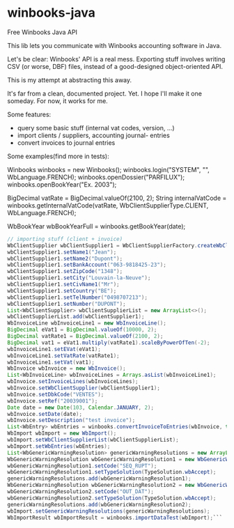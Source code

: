 winbooks-java
=============

Free Winbooks Java API

This lib lets you communicate with Winbooks accounting software in Java.

Let's be clear: Winbooks' API is a real mess. Exporting stuff involves writing CSV (or worse, DBF) files, instead of a good-designed object-oriented API.

This is my attempt at abstracting this away.

It's far from a clean, documented project. Yet. I hope I'll make it one someday. For now, it works for me.

Some features:
* query some basic stuff (internal vat codes, version, ...)
* import clients / suppliers, accounting journal- entries
* convert invoices to journal entries

Some examples(find more in tests):

Winbooks winbooks = new Winbooks();
winbooks.login("SYSTEM", "", WbLanguage.FRENCH);
winbooks.openDossier("PARFILUX");
winbooks.openBookYear("Ex. 2003");

BigDecimal vatRate = BigDecimal.valueOf(2100, 2);
String internalVatCode = winbooks.getInternalVatCode(vatRate, WbClientSupplierType.CLIENT, WbLanguage.FRENCH);

WbBookYear wbBookYearFull = winbooks.getBookYear(date);

```java
// importing stuff (client + invoice)
WbClientSupplier wbClientSupplier1 = WbClientSupplierFactory.createWbClientSupplier();
wbClientSupplier1.setName1("Jean");
wbClientSupplier1.setName2("Dupont");
wbClientSupplier1.setBankAccount("063-9818425-23");
wbClientSupplier1.setZipCode("1348");
wbClientSupplier1.setCity("Louvain-la-Neuve");
wbClientSupplier1.setCivName1("Mr");
wbClientSupplier1.setCountry("BE");
wbClientSupplier1.setTelNumber("0498707213");
wbClientSupplier1.setNumber("DUPONT");
List<WbClientSupplier> wbClientSupplierList = new ArrayList<>();
wbClientSupplierList.add(wbClientSupplier1);
WbInvoiceLine wbInvoiceLine1 = new WbInvoiceLine();
BigDecimal eVat1 = BigDecimal.valueOf(10000, 2);
BigDecimal vatRate1 = BigDecimal.valueOf(2100, 2);
BigDecimal vat1 = eVat1.multiply(vatRate1).scaleByPowerOfTen(-2);
wbInvoiceLine1.setEVat(eVat1);
wbInvoiceLine1.setVatRate(vatRate1);
wbInvoiceLine1.setVat(vat1);
WbInvoice wbInvoice = new WbInvoice();
List<WbInvoiceLine> wbInvoiceLines = Arrays.asList(wbInvoiceLine1);
wbInvoice.setInvoiceLines(wbInvoiceLines);
wbInvoice.setWbClientSupplier(wbClientSupplier1);
wbInvoice.setDbkCode("VENTES");
wbInvoice.setRef("20039001");
Date date = new Date(103, Calendar.JANUARY, 2);
wbInvoice.setDate(date);
wbInvoice.setDescription("test invoice");
List<WbEntry> wbEntries = winbooks.convertInvoiceToEntries(wbInvoice, true);
WbImport wbImport = new WbImport();
wbImport.setWbClientSupplierList(wbClientSupplierList);
wbImport.setWbEntries(wbEntries);
List<WbGenericWarningResolution> genericWarningResolutions = new ArrayList<>();
WbGenericWarningResolution wbGenericWarningResolution1 = new WbGenericWarningResolution();
wbGenericWarningResolution1.setCode("SEQ_RUPT");
wbGenericWarningResolution1.setTypeSolution(TypeSolution.wbAccept);
genericWarningResolutions.add(wbGenericWarningResolution1);
WbGenericWarningResolution wbGenericWarningResolution2 = new WbGenericWarningResolution();
wbGenericWarningResolution2.setCode("OUT_DAT");
wbGenericWarningResolution2.setTypeSolution(TypeSolution.wbAccept);
genericWarningResolutions.add(wbGenericWarningResolution2);
wbImport.setGenericWarningResolutions(genericWarningResolutions);
WbImportResult wbImportResult = winbooks.importDataTest(wbImport);```

